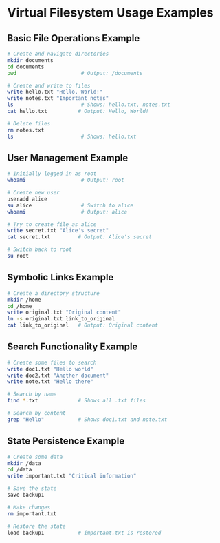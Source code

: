 # Virtual Filesystem Usage Examples

## Basic File Operations Example
```bash
# Create and navigate directories
mkdir documents
cd documents
pwd                     # Output: /documents

# Create and write to files
write hello.txt "Hello, World!"
write notes.txt "Important notes"
ls                      # Shows: hello.txt, notes.txt
cat hello.txt          # Output: Hello, World!

# Delete files
rm notes.txt
ls                      # Shows: hello.txt
```

## User Management Example
```bash
# Initially logged in as root
whoami                  # Output: root

# Create new user
useradd alice
su alice                # Switch to alice
whoami                  # Output: alice

# Try to create file as alice
write secret.txt "Alice's secret"
cat secret.txt         # Output: Alice's secret

# Switch back to root
su root
```

## Symbolic Links Example
```bash
# Create a directory structure
mkdir /home
cd /home
write original.txt "Original content"
ln -s original.txt link_to_original
cat link_to_original   # Output: Original content
```

## Search Functionality Example
```bash
# Create some files to search
write doc1.txt "Hello world"
write doc2.txt "Another document"
write note.txt "Hello there"

# Search by name
find *.txt             # Shows all .txt files

# Search by content
grep "Hello"           # Shows doc1.txt and note.txt
```

## State Persistence Example
```bash
# Create some data
mkdir /data
cd /data
write important.txt "Critical information"

# Save the state
save backup1

# Make changes
rm important.txt

# Restore the state
load backup1           # important.txt is restored
```